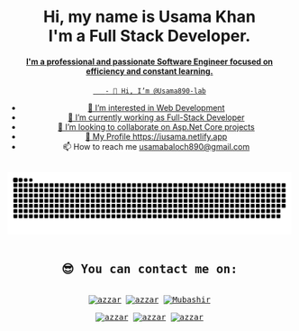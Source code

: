 <div align="center">
<h1 align="center"><br>Hi, my name is Usama Khan
  <br>
I'm a Full Stack Developer.</h1>

</div>

<div align="center">
  <a href="https://github.com/iamohsin">
<!--   <img  src="https://avatars.githubusercontent.com/u/59395132?v=4" -->
<!--        alt="ME" /></a> -->
</div>
<h4 align="center">
I'm a professional and passionate Software Engineer focused on efficiency and constant learning.</h4>

<div align="center">
 <!-- <a href="https://github.com/iamohsin">
  <img  src="https://github.com/1999AZZAR/1999AZZAR/blob/main/resources/img/grid-snake.svg"
       alt="snake" /></a> -->
       
       - 👋 Hi, I’m @Usama890-lab
- 👀 I’m interested in Web Development
- 🌱 I’m currently working as Full-Stack Developer
- 💞️ I’m looking to collaborate on Asp.Net Core projects
- 👀 My Profile https://iusama.netlify.app
- 📫 How to reach me usamabaloch890@gmail.com
</div>

<br>
<div align="center">
  <a href="https://github.com/Mubashirsw27">
  <img  src="https://github.com/1999AZZAR/1999AZZAR/blob/main/resources/img/grid-snake.svg"
       alt="snake" /></a>
</div>

<br>
<div>
  <samp>
    <h2 align="center">😎 You can contact me on:</h2>
    <p align="center">
      <br/>
      <a href="https://www.linkedin.com/in/usama-khan-baloch-86a5301b3/" target="_blank"><img align="center"
         src="https://img.shields.io/badge/linkedin-%231DA1F2.svg?style=for-the-badge&logo=linkedin&logoColor=white"
         alt="azzar" height="30"/></a>
      <a href="https://www.facebook.com/m.usama.khan.654/" target="_blank"><img align="center"
         src="https://img.shields.io/badge/facebook-4267B2.svg?style=for-the-badge&logo=facebook&logoColor=white"
         alt="azzar" height="30"/></a>
      <a href="https://mailto:usamabaloch890@gmail.com" target="blank"><img align="center"
         src="https://img.shields.io/badge/gmail-EA4335.svg?style=for-the-badge&logo=gmail&logoColor=white"
         alt="Mubashir" height="30"/></a>
    </p>
<p align="center">
      <a href="https://www.instagram.com/iusamabaloch944/?hl=en" target="_blank"><img align="center"
         src="https://img.shields.io/badge/Instagram-%2300AFF0.svg?style=for-the-badge&logo=Skype&logoColor=white"
         alt="azzar" height="30"/></a>
      <a href="https://wa.me/+923444441654" target="_blank"><img align="center"
         src="https://img.shields.io/badge/whatsapp-4B7F1.svg?style=for-the-badge&logo=whatsapp&logoColor=white"
         alt="azzar" height="30"/></a>
      <a href="https://twitter.com/@iusamabaloch" target="_blank"><img align="center"
         src="https://img.shields.io/badge/twitter-1DA1F2.svg?style=for-the-badge&logo=twitter&logoColor=white"
         alt="azzar" height="30"/></a>
      <br>
    </p>
  </samp>
</div>
<br>
<div>

